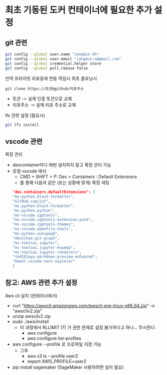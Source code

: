
# 최초 기동된 도커 컨테이너에 필요한 추가 설정

## git 관련

```bash
git config --global user.name "Jangmin Oh"
git config --global user.email "jangmin.o@gmail.com"
git config --global credential.helper store
git config --global pull.rebase false
```

만약 프라이빗 리포등에 연동 작업시 최초 클로닝시
```
git clone https://토큰@github/리포주소
```
- 토큰 -> 실제 인증 토큰으로 교체
- 리포주소 -> 실제 리포 주소로 교체

lfs 관련 설정 (필요시)
```bash
git lfs install
```

## vscode 관련

확장 관리
- devcontainer마다 매번 설치하지 말고 확장 관리 가능
- 로컬 vscode 에서
    - CMD + SHIFT + P: Dev > Containers : Default Extensions
    - 를 통해 다음과 같은 (또는 상황에 맞게) 확장 세팅
    ```json
    "dev.containers.defaultExtensions": [
    "ms-python.black-formatter",
    "GitHub.copilot",
    "ms-python.black-formatter",
    "ms-python.python",
    "ms-vscode.cpptools",
    "ms-vscode.cpptools-extension-pack",
    "ms-vscode.cpptools-themes",
    "ms-vscode.makefile-tools",
    "ms-python.autopep8",
    "mhutchie.git-graph",
    "ms-toolsai.jupyter",
    "ms-toolsai.jupyter-keymap",
    "ms-toolsai.jupyter-renderers",
    "shd101wyy.markdown-preview-enhanced",
    "hbenl.vscode-test-explorer"
    ]
    ```

## 참고: AWS 관련 추가 설정

Aws cli 설치 (컨테이너에서)
- curl "https://awscli.amazonaws.com/awscli-exe-linux-x86_64.zip" -o "awscliv2.zip"
- unzip awscliv2.zip
- sudo ./aws/install
    - 이 과정에서 RLLIMIT (?) 가 권한 문제로 설정 불가하다고 하나… 무시한다.
        - aws configure
        - aws configure list-profiles
- aws configure --profile 로 프로파일 지정 가능
    - 그후
        - aws s3 ls --profile user2
        - export AWS_PROFILE=user2
- pip install sagemaker (SageMaker 사용하려면 설치 필요)